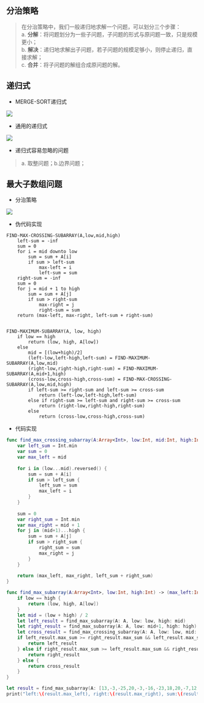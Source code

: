 ## 分治策略
> 在分治策略中，我们一般递归地求解一个问题，可以划分三个步骤：<br>
> a. **分解**：将问题划分为一些子问题，子问题的形式与原问题一致，只是规模更小；<br>
> b. **解决**：递归地求解出子问题，若子问题的规模足够小，则停止递归，直接求解；<br>
> c. **合并**：将子问题的解组合成原问题的解。

## 递归式
- MERGE-SORT递归式

![](https://user-gold-cdn.xitu.io/2019/7/3/16bb374bdad94b6e)

- 通用的递归式

![](https://user-gold-cdn.xitu.io/2019/7/3/16bb3765f28658bb)

- 递归式容易忽略的问题
> a. 取整问题；b.边界问题；

## 最大子数组问题
- 分治策略

![](https://user-gold-cdn.xitu.io/2019/7/3/16bb37944a862b42)

- 伪代码实现
```
FIND-MAX-CROSSING-SUBARRAY(A,low,mid,high)
    left-sum = -inf
    sum = 0
    for i = mid downto low
        sum = sum + A[i]
        if sum > left-sum
            max-left = i
            left-sum = sum
    right-sum = -inf
    sum = 0
    for j = mid + 1 to high
        sum = sum + A[j]
        if sum > right-sum
            max-right = j
            right-sum = sum
    return (max-left, max-right, left-sum + right-sum)
    
    
FIND-MAXIMUM-SUBARRAY(A, low, high)
    if low == high
        return (low, high, A[low])
    else 
        mid = [(low+high)/2]
        (left-low,left-high,left-sum) = FIND-MAXIMUM-SUBARRAY(A,low,mid)
        (right-low,right-high,right-sum) = FIND-MAXIMUM-SUBARRAY(A,mid+1,high)
        (cross-low,cross-high,cross-sum) = FIND-MAX-CROSSING-SUBARRAY(A,low,mid,high)
        if left-sum >= right-sum and left-sum >= cross-sum
            return (left-low,left-high,left-sum)
        else if right-sum >= left-sum and right-sum >= cross-sum
            return (right-low,right-high,right-sum)
        else 
            return (cross-low,cross-high,cross-sum)
```

- 代码实现
```swift
func find_max_crossing_subarray(A:Array<Int>, low:Int, mid:Int, high:Int) -> (max_left:Int, max_right:Int, max_sum:Int) {
    var left_sum = Int.min
    var sum = 0
    var max_left = mid
    
    for i in (low...mid).reversed() {
        sum = sum + A[i]
        if sum > left_sum {
            left_sum = sum
            max_left = i
        }
    }
    
    sum = 0
    var right_sum = Int.min
    var max_right = mid + 1
    for j in (mid+1)...high {
        sum = sum + A[j]
        if sum > right_sum {
            right_sum = sum
            max_right = j
        }
    }
    
    return (max_left, max_right, left_sum + right_sum)
}

func find_max_subarray(A:Array<Int>, low:Int, high:Int) -> (max_left:Int, max_right:Int, max_sum:Int) {
    if low == high {
        return (low, high, A[low])
    }
    let mid = (low + high) / 2
    let left_result = find_max_subarray(A: A, low: low, high: mid)
    let right_result = find_max_subarray(A: A, low: mid+1, high: high)
    let cross_result = find_max_crossing_subarray(A: A, low: low, mid: mid, high: high)
    if left_result.max_sum >= right_result.max_sum && left_result.max_sum >= cross_result.max_sum {
        return left_result
    } else if right_result.max_sum >= left_result.max_sum && right_result.max_sum >= cross_result.max_sum {
        return right_result
    } else {
        return cross_result
    }
}

let result = find_max_subarray(A: [13,-3,-25,20,-3,-16,-23,18,20,-7,12,-5,-22,15,-4,7], low: 0, high: 15)
print("left:\(result.max_left), right:\(result.max_right), sum:\(result.max_sum)")
```
